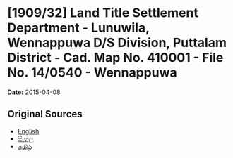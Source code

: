 # [1909/32] Land Title Settlement Department - Lunuwila, Wennappuwa D/S Division, Puttalam District - Cad. Map No. 410001 - File No. 14/0540 - Wennappuwa

**Date:** 2015-04-08

## Original Sources

- [English](https://documents.gov.lk/view/extra-gazettes/2015/4/1909-32_E.pdf)
- [සිංහල](https://documents.gov.lk/view/extra-gazettes/2015/4/1909-32_S.pdf)
- [தமிழ்](https://documents.gov.lk/view/extra-gazettes/2015/4/1909-32_T.pdf)
